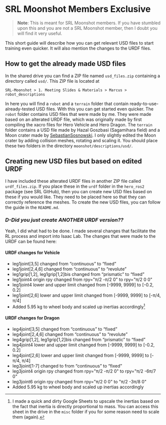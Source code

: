 # SRL Moonshot Members Exclusive

>**Note**: This is meant for SRL Moonshot members. If you have stumbled upon this and you are not a SRL Moonshot member, then I doubt you will find it very useful. 

This short guide will describe how you can get relevant USD files to start training even quicker. It will also mention the changes to the URDF files.

## How to get the already made USD files

In the shared drive you can find a ZIP file named `usd_files.zip` containing a directory called `usd/`. This ZIP file is located at 
```
SRL-Moonshot > 1. Meeting Slides & Materials > Marcus > robot_descriptions 
```
In here you will find a `robot` and a `terrain` folder that contain ready-to-use-already-tested USD files. With this you can get started even quicker. The `robot` folder contains USD files that were made by me. They were made based on an alterated URDF file, which was originally made by first compiling the xacro files for Hero Vehicle and Hero Dragon. The `terrain` folder contains a USD file made by Hazal Goszbasi (Sagamihara field) and a Moon crater made by [SebastianSosnowski](https://sketchfab.com/SebastianSosnowski). I only slightly edited the Moon crater by adding collision meshes, rotating and scaling it. You should place these two folders in the directory `moonshot/descriptions/usd/`. 

## Creating new USD files but based on edited URDF

I have included these alterated URDF files in another ZIP file called `urdf_files.zip`. If you place these in the `urdf` folder in the `hero_ros2` package (see SRL GitHub), then you can create new USD files based on these if you would like. They need to be placed here so that they can correctly reference the meshes. To create the new USD files, you can follow the guide in the `README.md`. 

### *D-Did you just create ANOTHER URDF version??*

Yeah, I did what had to be done. I made several changes that facilitate the RL process and import into Isaac Lab. The changes that were made to the URDF can be found here:

#### URDF changes for Vehicle

- leg1joint[3,5] changed from “continuous” to “fixed”
- leg1joint[2,4,6] changed from “continuous” to “revolute”
- leg1grip[1,2], leg1grip[1,2]bis changed from “prismatic” to “fixed”
- leg1joint4 origin rpy changed from rpy="π/2 -π/2 0" to rpy="π/2 0 0"
- leg1joint4 lower and upper limit changed from [-9999, 9999] to [-0.2, 0.2]
- leg1joint[2,6] lower and upper limit changed from [-9999, 9999] to [-π/4, π/4]
- Added 5.95 kg to wheel body and scaled up inertias accordingly[^1]

#### URDF changes for Dragon

- leg4joint[3,5] changed from “continuous” to “fixed”
- leg4joint[2,4,6] changed from “continuous” to “revolute”
- leg4grip[1,2], leg1grip[1,2]bis changed from “prismatic” to “fixed”
- leg4joint4 lower and upper limit changed from [-9999, 9999] to [-0.2, 0.2]
- leg4joint[2,6] lower and upper limit changed from [-9999, 9999] to [-π/4, π/4]
- leg3joint[1-7] changed to from “continuous” to “fixed”
- leg3joint4 origin rpy changed from rpy="π/2 -π/2 0" to rpy="π/2 -6π/7 0"
- leg3joint6 origin rpy changed from rpy="π/2 0 0" to "π/2 -3π/8 0"
- Added 5.95 kg to wheel body and scaled up inertias accordingly


[^1]: I made a quick and dirty Google Sheets to upscale the inertias based on the fact that inertia is directly proportional to mass. You can access this sheet in the drive in the `misc` folder if you for some reason need to scale them (again).